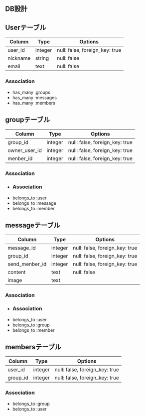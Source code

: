 ## DB設計
## Userテーブル

|Column|Type|Options|
|------|----|-------|
|user_id|integer|null: false, foreign_key: true|
|nickname|string|null: false|
|email|text|null: false|

### Association
- has_many :groups
- has_many :messages
- has_many :members

## groupテーブル

|Column|Type|Options|
|------|----|-------|
|group_id|integer|null: false, foreign_key: true|
|owner_user_id|integer|null: false, foreign_key: true|
|menber_id|integer|null: false, foreign_key: true|

### Association
- ### Association
- belongs_to :user
- belongs_to :message
- belongs_to :member

## messageテーブル

|Column|Type|Options|
|------|----|-------|
|message_id|integer|null: false, foreign_key: true|
|group_id|integer|null: false, foreign_key: true|
|send_menber_id|integer|null: false, foreign_key: true|
|content|text|null: false|
|image|text|

### Association
- ### Association
- belongs_to :user
- belongs_to :group
- belongs_to :member

## membersテーブル

|Column|Type|Options|
|------|----|-------|
|user_id|integer|null: false, foreign_key: true|
|group_id|integer|null: false, foreign_key: true|

### Association
- belongs_to :group
- belongs_to :user
